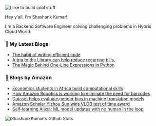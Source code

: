 ![I like to build cool stuff](https://res.cloudinary.com/dt8g3rhcy/image/upload/v1595929574/i_like_to_build_cool_shit._1_nzbwjh.png)

Hey y'all, I'm Shashank Kumar! 

I'm a Backend Software Engineer solving challenging problems in Hybrid Cloud World.

### 📕 My Latest Blogs
<!-- BLOG-POST-LIST:START -->
- [The habit of writing efficient code](https://medium.com/@ishashankkumar/the-habit-of-writing-efficient-code-153b05f04269?source=rss-d24dda280d5f------2)
- [A trip to the Library can help reduce recurring bills.](https://medium.com/swlh/a-trip-to-the-library-can-help-reduce-recurring-bills-23bca495cdf5?source=rss-d24dda280d5f------2)
- [The Magic Behind One-Line Expressions in Python](https://medium.com/swlh/the-magic-behind-one-line-expressions-in-python-816c10180c5c?source=rss-d24dda280d5f------2)
<!-- BLOG-POST-LIST:END -->

### 📕 Blogs by Amazon
<!-- AMAZON-BLOG-POST-LIST:START -->
- [Economics students in Africa build computational skills](https://www.amazon.science/latest-news/economics-students-in-africa-build-computational-skills)
- [How Amazon Robotics is working to eliminate the need for barcodes](https://www.amazon.science/latest-news/how-amazon-robotics-is-working-on-new-ways-to-eliminate-the-need-for-barcodes)
- [Dataset helps evaluate gender bias in machine translation models](https://www.amazon.science/blog/dataset-helps-evaluate-gender-bias-in-machine-translation-models)
- [Amazon Scholar Yizhou Sun wins VLDB test of time award](https://www.amazon.science/latest-news/amazon-scholar-yizhou-sun-wins-vldb-test-of-time-award)
- [Self-learning Alexa: ML model updates with no human in the loop](https://www.amazon.science/latest-news/remars-revisited-self-learning-alexa-ml-model-updates-with-no-human-in-the-loop)
<!-- AMAZON-BLOG-POST-LIST:END -->



<img align="center" alt="iShashankKumar's Github Stats" src="https://github-readme-stats.vercel.app/api?username=ishashankkumar&show_icons=true&hide_border=true" />
